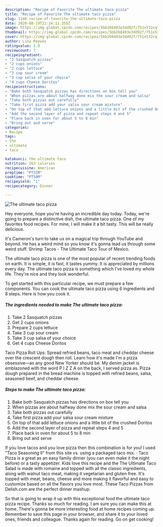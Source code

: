 ```yaml
---
description: "Recipe of Favorite The ultimate taco pizza"
title: "Recipe of Favorite The ultimate taco pizza"
slug: 1146-recipe-of-favorite-the-ultimate-taco-pizza
date: 2020-08-19T21:24:11.355Z
image: https://img-global.cpcdn.com/recipes/5bb268493e3dd92f/751x532cq70/the-ultimate-taco-pizza-recipe-main-photo.jpg
thumbnail: https://img-global.cpcdn.com/recipes/5bb268493e3dd92f/751x532cq70/the-ultimate-taco-pizza-recipe-main-photo.jpg
cover: https://img-global.cpcdn.com/recipes/5bb268493e3dd92f/751x532cq70/the-ultimate-taco-pizza-recipe-main-photo.jpg
author: Lina Reeves
ratingvalue: 3.9
reviewcount: 7
recipeingredient:
- "2 Sasquatch pizzas"
- "2 cups onions"
- "2 cups lettuce"
- "3 cup sour cream"
- "3 cup salsa of your choice"
- "4 cups Cheese Doritos"
recipeinstructions:
- "Bake both Sasquatch pizzas has directions on box tell you"
- "When pizzas are about halfway done mix the sour cream and salsa"
- "Take both pizzas out carefully"
- "Take first pizza add your salsa sour cream mixture"
- "On top of that add lettuce onions and a little bit of the crushed Doritos"
- "Add the second layer of pizza and repeat steps 4 and 5"
- "Place back in oven for about 5 to 8 min"
- "Bring out and serve"
categories:
- Recipe
tags:
- the
- ultimate
- taco

katakunci: the ultimate taco 
nutrition: 263 calories
recipecuisine: American
preptime: "PT32M"
cooktime: "PT50M"
recipeyield: "1"
recipecategory: Dinner

---
```



![The ultimate taco pizza](https://img-global.cpcdn.com/recipes/5bb268493e3dd92f/751x532cq70/the-ultimate-taco-pizza-recipe-main-photo.jpg)

Hey everyone, hope you're having an incredible day today. Today, we're going to prepare a distinctive dish, the ultimate taco pizza. One of my favorites food recipes. For mine, I will make it a bit tasty. This will be really delicious.

It&#39;s Cameron&#39;s turn to take us on a magical trip through YouTube and beyond. He has a weird mind so you know it&#39;s gonna lead us through some weird stuff. Shrimp Tacos - The Ultimate Taco Tour of Mexico.

The ultimate taco pizza is one of the most popular of recent trending foods on earth. It is simple, it is fast, it tastes yummy. It is appreciated by millions every day. The ultimate taco pizza is something which I've loved my whole life. They're nice and they look wonderful.


To get started with this particular recipe, we must prepare a few components. You can cook the ultimate taco pizza using 6 ingredients and 8 steps. Here is how you cook it.

<!--inarticleads1-->

##### The ingredients needed to make The ultimate taco pizza:

1. Take 2 Sasquatch pizzas
1. Get 2 cups onions
1. Prepare 2 cups lettuce
1. Take 3 cup sour cream
1. Take 3 cup salsa of your choice
1. Get 4 cups Cheese Doritos


Taco Pizza Roll Ups: Spread refried beans, taco meat and cheddar cheese over the crescent dough then roll. Learn how it&#39;s made I&#39;m a pizza obsessive—as any good New Yorker should be. My denim jacket is emblazoned with the word P I Z Z A on the back, I served pizza as. Pizza dough prepared in the bread machine is topped with refried beans, salsa, seasoned beef, and cheddar cheese. 

<!--inarticleads2-->

##### Steps to make The ultimate taco pizza:

1. Bake both Sasquatch pizzas has directions on box tell you
1. When pizzas are about halfway done mix the sour cream and salsa
1. Take both pizzas out carefully
1. Take first pizza add your salsa sour cream mixture
1. On top of that add lettuce onions and a little bit of the crushed Doritos
1. Add the second layer of pizza and repeat steps 4 and 5
1. Place back in oven for about 5 to 8 min
1. Bring out and serve


If you love tacos and you love pizza then this combination is for you! I used &#34;Taco Seasoning II&#34; from this site vs. using a packaged taco mix. · Taco Pizza is a great as an easy family dinner (you can even make it the night before) or a tasty appetizer. Kids love this recipe and the The Ultimate Taco Salad is made with romaine and topped with all the classic ingredients, along with walnut taco meat, making it vegetarian and gluten free. It&#39;s topped with meat, beans, cheese and more making it flavorful and easy to customize based on all the flavors you love most. These Taco Pizzas from Delish.com are the perfect dinner mashup. 

So that is going to wrap it up with this exceptional food the ultimate taco pizza recipe. Thanks so much for reading. I am sure you can make this at home. There's gonna be more interesting food at home recipes coming up. Remember to save this page in your browser, and share it to your loved ones, friends and colleague. Thanks again for reading. Go on get cooking!
